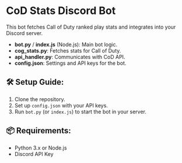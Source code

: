 # CoD Stats Discord Bot 

This bot fetches Call of Duty ranked play stats and integrates into your Discord server.

- **bot.py** / **index.js** (Node.js): Main bot logic.
- **cog_stats.py**: Fetches stats for Call of Duty.
- **api_handler.py**: Communicates with CoD API.
- **config.json**: Settings and API keys for the bot.

## 🛠️ Setup Guide:
1. Clone the repository.
2. Set up `config.json` with your API keys.
3. Run `bot.py` (or `index.js`) to start the bot in your server.

## 📦 Requirements:
- Python 3.x or Node.js
- Discord API Key
